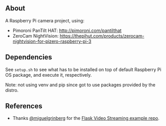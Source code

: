 ## About

A Raspberry Pi camera project, using:
* Pimoroni PanTilt HAT: http://pimoroni.com/pantilthat
* ZeroCam NightVision: https://thepihut.com/products/zerocam-nightvision-for-pizero-raspberry-pi-3

## Dependencies

See `setup.sh` to see what has to be installed on top of default Raspberry Pi OS package, and execute it, respectively.

Note: not using venv and pip since got to use packages provided by the distro.

## References

* Thanks [@miguelgrinberg](https://blog.miguelgrinberg.com/) for the [Flask Video Streaming example repo](https://github.com/miguelgrinberg/flask-video-streaming/).
